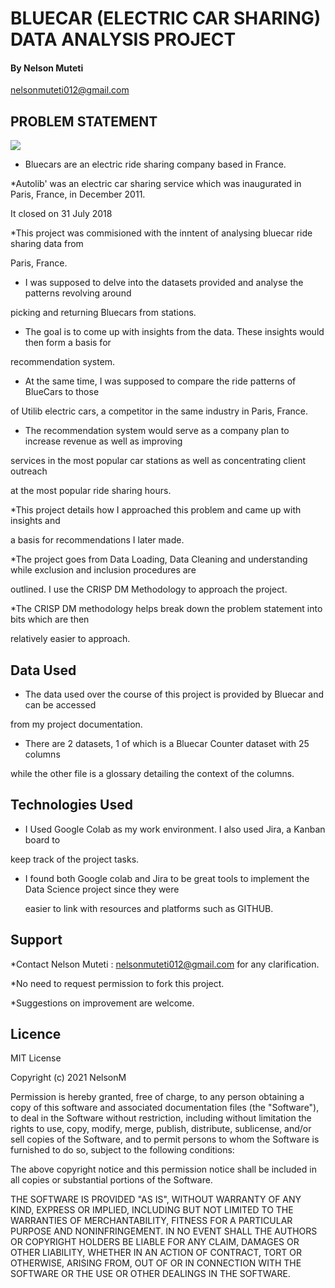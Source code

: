 # BLUECAR (ELECTRIC CAR SHARING) DATA ANALYSIS PROJECT

#### By Nelson Muteti
   
   nelsonmuteti012@gmail.com 

## PROBLEM STATEMENT

<img src="http://www.travel-images.com/pht/france957.jpg">



* Bluecars are an electric ride sharing company based in France.

*Autolib' was an electric car sharing service which was inaugurated in Paris, France, in December 2011.

 It closed on 31 July 2018 

*This project was commisioned with the inntent of analysing bluecar ride sharing data from

Paris, France.

* I was supposed to delve into the datasets provided and analyse the patterns revolving around

picking and returning Bluecars from stations.

* The goal is to come up with insights from the data. These insights would then form a basis for

 recommendation system.

* At the same time, I was supposed to compare the ride patterns of BlueCars to those

 of Utilib electric cars, a competitor in the same industry in Paris, France.

* The recommendation system would serve as a company plan to increase revenue as well as improving

 services in the most popular car stations as well as concentrating client outreach

 at the most popular ride sharing hours.

*This project details  how I approached this problem and came up with insights and 
 
 a basis for  recommendations I later made. 

*The project goes from Data Loading, Data Cleaning and understanding while exclusion and inclusion procedures are 

outlined. I use the CRISP DM Methodology to approach the project.

*The CRISP DM methodology helps break down the problem statement  into bits which are then 

 relatively easier to approach.

## Data Used

* The data used over the course of this project is provided by Bluecar and can be accessed

 from my project documentation.

* There are 2 datasets, 1 of which is a Bluecar Counter  dataset with 25 columns

 while the other file is a glossary detailing the context of the columns. 

## Technologies Used

* I Used Google Colab as my work environment. I also used Jira, a Kanban board to

 keep track of the project tasks.
 
* I found both Google colab and Jira to be great tools to implement the Data Science project since they were
   
  easier to link with resources and platforms such as GITHUB.

## Support

*Contact Nelson Muteti : nelsonmuteti012@gmail.com for any clarification.

*No need to request permission to fork this project.

*Suggestions on improvement are welcome.

## Licence

MIT License

Copyright (c) 2021 NelsonM

Permission is hereby granted, free of charge, to any person obtaining a copy
of this software and associated documentation files (the "Software"), to deal
in the Software without restriction, including without limitation the rights
to use, copy, modify, merge, publish, distribute, sublicense, and/or sell
copies of the Software, and to permit persons to whom the Software is
furnished to do so, subject to the following conditions:

The above copyright notice and this permission notice shall be included in all
copies or substantial portions of the Software.

THE SOFTWARE IS PROVIDED "AS IS", WITHOUT WARRANTY OF ANY KIND, EXPRESS OR
IMPLIED, INCLUDING BUT NOT LIMITED TO THE WARRANTIES OF MERCHANTABILITY,
FITNESS FOR A PARTICULAR PURPOSE AND NONINFRINGEMENT. IN NO EVENT SHALL THE
AUTHORS OR COPYRIGHT HOLDERS BE LIABLE FOR ANY CLAIM, DAMAGES OR OTHER
LIABILITY, WHETHER IN AN ACTION OF CONTRACT, TORT OR OTHERWISE, ARISING FROM,
OUT OF OR IN CONNECTION WITH THE SOFTWARE OR THE USE OR OTHER DEALINGS IN THE
SOFTWARE.
